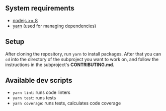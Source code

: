 ## System requirements

* [nodejs >= 8](https://nodejs.org/en/)
* [yarn](https://yarnpkg.org) (used for managing dependencies)

## Setup

After cloning the repository, run `yarn` to install packages. After that you can
`cd` into the directory of the subproject you want to work on, and follow the
instructions in the subproject's **CONTRIBUTING.md**.

## Available dev scripts

* `yarn lint`: runs code linters
* `yarn test`: runs tests
* `yarn coverage`: runs tests, calculates code coverage
